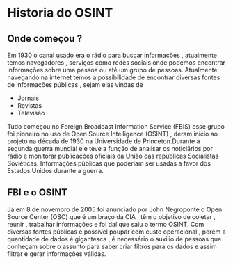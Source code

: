# Historia do OSINT

## Onde começou ?
Em 1930 o canal usado era o rádio para buscar informações , atualmente temos navegadores , serviços como redes sociais onde podemos encontrar informações sobre uma pessoa ou até um grupo de pessoas. Atualmente navegando na internet temos a possibilidade de encontrar diversas fontes de informações públicas , sejam elas vindas de
- Jornais
- Revistas
- Televisão

Tudo começou no Foreign Broadcast Information Service (FBIS) esse grupo foi pioneiro no uso de Open Source Intelligence (OSINT) , deram início ao projeto na década de 1930 na Universidade de Princeton.Durante a segunda guerra mundial ele teve a função de analisar os noticiários por rádio e monitorar publicações oficiais da União das repúblicas Socialistas Soviéticas. Informações públicas que poderiam ser usadas a favor dos Estados Unidos durante a guerra.

## FBI e o OSINT
Já em 8 de novembro de 2005 foi anunciado por John Negroponte o Open Source Center (OSC) que é um braço da CIA , têm o objetivo de coletar , reunir , trabalhar informações e foi daí que saiu o termo OSINT. Com diversas fontes públicas é possível poupar com custo operacional , porém a quantidade de dados é gigantesca , é necessário o auxilio de pessoas que conheçam sobre o assunto para saber criar filtros para os dados e assim filtrar e gerar informações válidas.
